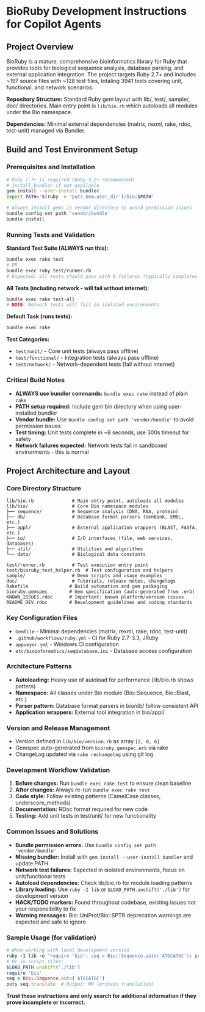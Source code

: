 # BioRuby Development Instructions for Copilot Agents

## Project Overview

BioRuby is a mature, comprehensive bioinformatics library for Ruby that provides tools for biological sequence analysis, database parsing, and external application integration. The project targets Ruby 2.7+ and includes ~197 source files with ~128 test files, totaling 3941 tests covering unit, functional, and network scenarios.

**Repository Structure:** Standard Ruby gem layout with lib/, test/, sample/, doc/ directories. Main entry point is `lib/bio.rb` which autoloads all modules under the Bio namespace.

**Dependencies:** Minimal external dependencies (matrix, rexml, rake, rdoc, test-unit) managed via Bundler.

## Build and Test Environment Setup

### Prerequisites and Installation
```bash
# Ruby 2.7+ is required (Ruby 3.2+ recommended)
# Install bundler if not available
gem install --user-install bundler
export PATH="$(ruby -e 'puts Gem.user_dir')/bin:$PATH"

# Always install gems in vendor directory to avoid permission issues
bundle config set path 'vendor/bundle'
bundle install
```

### Running Tests and Validation

**Standard Test Suite (ALWAYS run this):**
```bash
bundle exec rake test
# OR
bundle exec ruby test/runner.rb
# Expected: all tests should pass with 0 failures (typically completes in ~7-8 seconds)
```

**All Tests (including network - will fail without internet):**
```bash
bundle exec rake test-all
# NOTE: Network tests will fail in isolated environments
```

**Default Task (runs tests):**
```bash
bundle exec rake
```

**Test Categories:**
- `test/unit/` - Core unit tests (always pass offline)
- `test/functional/` - Integration tests (always pass offline) 
- `test/network/` - Network-dependent tests (fail without internet)

### Critical Build Notes
- **ALWAYS use bundler commands:** `bundle exec rake` instead of plain `rake`
- **PATH setup required:** Include gem bin directory when using user-installed bundler
- **Vendor bundle:** Use `bundle config set path 'vendor/bundle'` to avoid permission issues
- **Test timing:** Unit tests complete in ~8 seconds, use 300s timeout for safety
- **Network failures expected:** Network tests fail in sandboxed environments - this is normal

## Project Architecture and Layout

### Core Directory Structure
```
lib/bio.rb              # Main entry point, autoloads all modules
lib/bio/                # Core Bio namespace modules
├── sequence/           # Sequence analysis (DNA, RNA, protein)
├── db/                 # Database format parsers (GenBank, EMBL, etc.)
├── appl/               # External application wrappers (BLAST, FASTA, etc.)
├── io/                 # I/O interfaces (file, web services, databases)
├── util/               # Utilities and algorithms
└── data/               # Biological data constants

test/runner.rb          # Test execution entry point
test/bioruby_test_helper.rb  # Test configuration and helpers
sample/                 # Demo scripts and usage examples
doc/                    # Tutorials, release notes, changelogs
Rakefile               # Build automation and gem packaging
bioruby.gemspec        # Gem specification (auto-generated from .erb)
KNOWN_ISSUES.rdoc      # Important: known platform/version issues
README_DEV.rdoc        # Development guidelines and coding standards
```

### Key Configuration Files
- `Gemfile` - Minimal dependencies (matrix, rexml, rake, rdoc, test-unit)
- `.github/workflows/ruby.yml` - CI for Ruby 2.7-3.3, JRuby
- `appveyor.yml` - Windows CI configuration
- `etc/bioinformatics/seqdatabase.ini` - Database access configuration

### Architecture Patterns
- **Autoloading:** Heavy use of autoload for performance (lib/bio.rb shows pattern)
- **Namespace:** All classes under Bio module (Bio::Sequence, Bio::Blast, etc.)
- **Parser pattern:** Database format parsers in bio/db/ follow consistent API
- **Application wrappers:** External tool integration in bio/appl/

### Version and Release Management
- Version defined in `lib/bio/version.rb` as array `[2, 0, 6]`
- Gemspec auto-generated from `bioruby.gemspec.erb` via rake
- ChangeLog updated via `rake rechangelog` using git log

### Development Workflow Validation
1. **Before changes:** Run `bundle exec rake test` to ensure clean baseline
2. **After changes:** Always re-run `bundle exec rake test` 
3. **Code style:** Follow existing patterns (CamelCase classes, underscore_methods)
4. **Documentation:** RDoc format required for new code
5. **Testing:** Add unit tests in test/unit/ for new functionality

### Common Issues and Solutions
- **Bundle permission errors:** Use `bundle config set path 'vendor/bundle'`
- **Missing bundler:** Install with `gem install --user-install bundler` and update PATH  
- **Network test failures:** Expected in isolated environments, focus on unit/functional tests
- **Autoload dependencies:** Check lib/bio.rb for module loading patterns
- **Library loading:** Use `ruby -I lib` or `$LOAD_PATH.unshift('./lib')` for development version
- **HACK/TODO markers:** Found throughout codebase, existing issues not your responsibility to fix
- **Warning messages:** Bio::UniProt/Bio::SPTR deprecation warnings are expected and safe to ignore

### Sample Usage (for validation)
```ruby
# When working with local development version
ruby -I lib -e "require 'bio'; seq = Bio::Sequence.auto('ATGCATGC'); puts seq.translate"
# Or in script files:
$LOAD_PATH.unshift('./lib')
require 'bio'
seq = Bio::Sequence.auto('ATGCATGC')
puts seq.translate  # Output: MH (protein translation)
```

**Trust these instructions and only search for additional information if they prove incomplete or incorrect.**